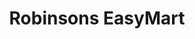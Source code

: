 ---
title: "Robinsons EasyMart"
url: /quezon-city/robinsons-easymart-maginhawa-street/
shop: supermarket
---